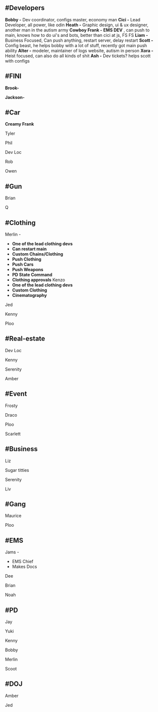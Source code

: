 
## #Developers 
**Bobby -**
Dev coordinator, 
configs master, 
economy man
**Cici -** 
Lead Developer, all power, like odin
**Heath -** 
Graphic design, ui & ux designer, another man in the autism army
**Cowboy Frank -** 
**EMS DEV** , 
can push to main, 
knows how to do ui's and bots, 
better than cici at js, FS FS
**Liam -**
Business Focused, Can push anything, restart server, delay restart
**Scott -** 
Config beast, he helps bobby with a lot of stuff, recently got main push ability
**Alter -**
modeler, maintainer of logs website, autism in person
**Xora -** 
Heist focused, can also do all kinds of shit
**Ash -** 
Dev tickets? helps scott with configs
## #FINI
**Brook-**


**Jackson-**

## #Car 
**Creamy Frank** 

Tyler 

Phil

Dev Loc

Rob

Owen

## #Gun
Brian

Q

## #Clothing
Merlin - 
- **One of the lead clothing devs**
- **Can restart main**
- **Custom Chains/Clothing**
- **Push Clothing**
- **Push Cars**
- **Push Weapons**
- **PD State Command**
- **Clothing approvals**
Kenzo
- **One of the lead clothing devs**
- **Custom Clothing**
- **Cinematography** 

Jed

Kenny

Ploo


## #Real-estate   
Dev Loc

Kenny 

Serenity 

Amber

## #Event  
Frosty 

Draco

Ploo

Scarlett

## #Business 
Liz

Sugar titties

Serenity 

Liv
## #Gang  
Maurice


Ploo

## #EMS
Jams -
- EMS Chief
- Makes Docs  

Dee

Brian 

Noah 


## #PD  
Jay 

Yuki

Kenny

Bobby 

Merlin

Scoot
## #DOJ 
Amber 

Jed
